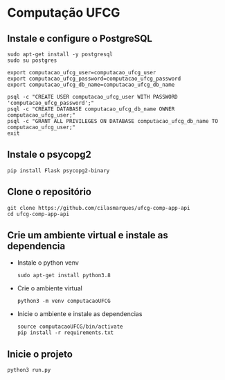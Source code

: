 # Computação UFCG

## Instale e configure o PostgreSQL
```
sudo apt-get install -y postgresql
sudo su postgres

export computacao_ufcg_user=computacao_ufcg_user
export computacao_ufcg_password=computacao_ufcg_password
export computacao_ufcg_db_name=computacao_ufcg_db_name

psql -c "CREATE USER computacao_ufcg_user WITH PASSWORD 'computacao_ufcg_password';"
psql -c "CREATE DATABASE computacao_ufcg_db_name OWNER computacao_ufcg_user;"
psql -c "GRANT ALL PRIVILEGES ON DATABASE computacao_ufcg_db_name TO computacao_ufcg_user;"
exit
```

## Instale o psycopg2
```
pip install Flask psycopg2-binary
```

## Clone o repositório
```
git clone https://github.com/cilasmarques/ufcg-comp-app-api
cd ufcg-comp-app-api
```

## Crie um ambiente virtual e instale as dependencia
* Instale o python venv
  ```
  sudo apt-get install python3.8
  ```

* Crie o ambiente virtual
  ```
  python3 -m venv computacaoUFCG
  ```

* Inicie o ambiente e instale as dependencias
  ```
  source computacaoUFCG/bin/activate
  pip install -r requirements.txt
  ```

## Inicie o projeto
  ```
  python3 run.py
  ```